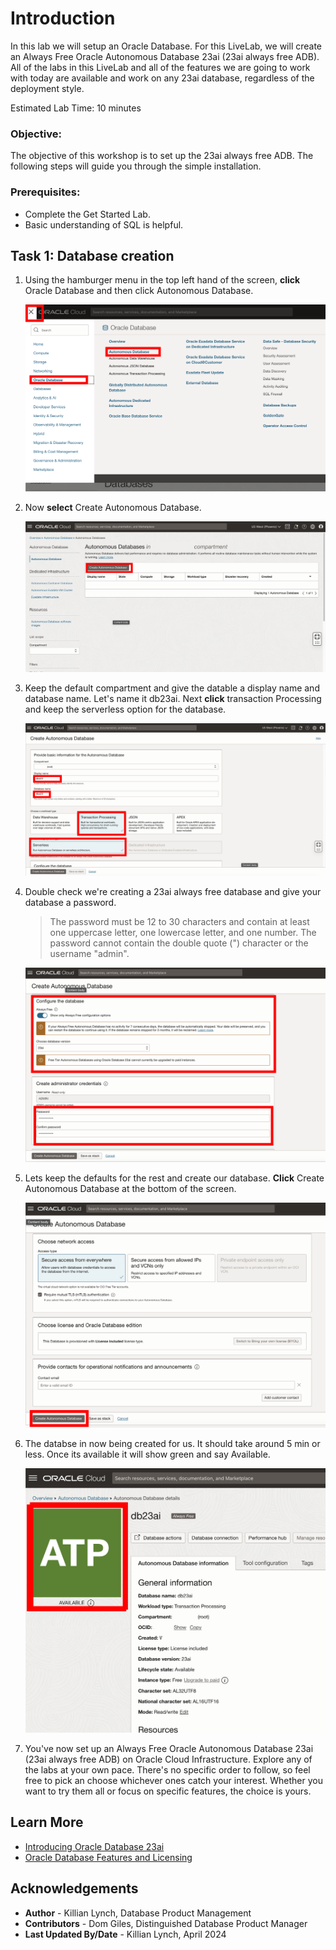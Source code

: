 # Introduction

In this lab we will setup an Oracle Database. For this LiveLab, we will create an Always Free Oracle Autonomous Database 23ai (23ai always free ADB). All of the labs in this LiveLab and all of the features we are going to work with today are available and work on any 23ai database, regardless of the deployment style.

Estimated Lab Time: 10 minutes

### Objective:
The objective of this workshop is to set up the 23ai always free ADB. The following steps will guide you through the simple installation.

### Prerequisites:
- Complete the Get Started Lab.
- Basic understanding of SQL is helpful.

## Task 1: Database creation
1. Using the hamburger menu in the top left hand of the screen, **click** Oracle Database and then click Autonomous Database.

    ![locate adb](images/im1.png " ")

2. Now **select** Create Autonomous Database.

    ![locate adb](images/im2.png " ")

3. Keep the default compartment and give the datable a display name and database name. Let's name it db23ai. Next **click** transaction Processing and keep the serverless option for the database.

    ![locate adb](images/im3.png " ")

4. Double check we're creating a 23ai always free database and give your database a password. 
    > The password must be 12 to 30 characters and contain at least one uppercase letter, one lowercase letter, and one number. The password cannot contain the double quote (") character or the username "admin".

    ![locate adb](images/im4.png " ")

5. Lets keep the defaults for the rest and create our database. **Click** Create Autonomous Database at the bottom of the screen.

    ![locate adb](images/im5.png " ")

6. The databse in now being created for us. It should take around 5 min or less. Once its available it will show green and say Available.

    ![locate adb](images/im6.png " ")

7. You've now set up an Always Free Oracle Autonomous Database 23ai (23ai always free ADB) on Oracle Cloud Infrastructure. Explore any of the labs at your own pace. There's no specific order to follow, so feel free to pick an choose whichever ones catch your interest. Whether you want to try them all or focus on specific features, the choice is yours.


## Learn More

* [Introducing Oracle Database 23ai](https://blogs.oracle.com/database/post/oracle-database-23ai-the-next-long-term-support-release)
* [Oracle Database Features and Licensing](https://apex.oracle.com/pls/apex/r/features/dbfeatures/home)

## Acknowledgements
* **Author** - Killian Lynch, Database Product Management
* **Contributors** - Dom Giles, Distinguished Database Product Manager
* **Last Updated By/Date** - Killian Lynch, April 2024
